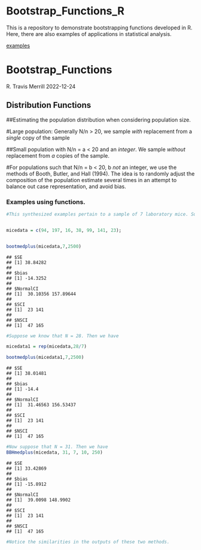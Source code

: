# Bootstrap_Functions_R
This is a repository to demonstrate bootstrapping functions developed in R. Here, there are also examples of applications in statistical analysis. 

[examples](https://github.com/9TrAvArT9/Bootstrap_Functions_R/blob/main/Bootstrap_Functions.md)

Bootstrap_Functions
================
R. Travis Merrill
2022-12-24

## Distribution Functions

\##Estimating the population distribution when considering population
size. <br>

\#Large population: Generally N/n \> 20, we sample *with* replacement
from a *single* copy of the sample

\##Small population with N/n = a \< 20 and an *integer*. We sample
*without* replacement from *a* copies of the sample.

\#For populations such that N/n = b \< 20, b *not* an integer, we use
the methods of Booth, Butler, and Hall (1994). The idea is to randomly
adjust the composition of the population estimate several times in an
attempt to balance out case representation, and avoid bias.

### Examples using functions.

``` r
#This synthesized examples pertain to a sample of 7 laboratory mice. Suppose these scores pertain to the post surgery survival time, in days, of mice after given pre-surgical treatment.


micedata = c(94, 197, 16, 38, 99, 141, 23);


bootmedplus(micedata,7,2500)
```

    ## $SE
    ## [1] 38.84282
    ## 
    ## $bias
    ## [1] -14.3252
    ## 
    ## $NormalCI
    ## [1]  30.10356 157.89644
    ## 
    ## $SCI
    ## [1]  23 141
    ## 
    ## $NSCI
    ## [1]  47 165

``` r
#Suppose we know that N = 28. Then we have 

micedata1 = rep(micedata,28/7)

bootmedplus(micedata1,7,2500)
```

    ## $SE
    ## [1] 38.01481
    ## 
    ## $bias
    ## [1] -14.4
    ## 
    ## $NormalCI
    ## [1]  31.46563 156.53437
    ## 
    ## $SCI
    ## [1]  23 141
    ## 
    ## $NSCI
    ## [1]  47 165

``` r
#Now suppose that N = 31. Then we have 
BBHmedplus(micedata, 31, 7, 10, 250)
```

    ## $SE
    ## [1] 33.42869
    ## 
    ## $bias
    ## [1] -15.8912
    ## 
    ## $NormalCI
    ## [1]  39.0098 148.9902
    ## 
    ## $SCI
    ## [1]  23 141
    ## 
    ## $NSCI
    ## [1]  47 165

``` r
#Notice the similarities in the outputs of these two methods. 
```
